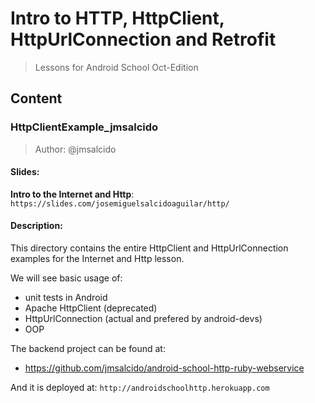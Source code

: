 # Intro to HTTP, HttpClient, HttpUrlConnection and Retrofit
> Lessons for Android School Oct-Edition

## Content
### HttpClientExample_jmsalcido
> Author: @jmsalcido

#### Slides:
**Intro to the Internet and Http**: `https://slides.com/josemiguelsalcidoaguilar/http/`

#### Description:
This directory contains the entire HttpClient and HttpUrlConnection examples for the Internet and Http lesson.

We will see basic usage of:

- unit tests in Android
- Apache HttpClient (deprecated)
- HttpUrlConnection (actual and prefered by android-devs)
- OOP

The backend project can be found at:
- https://github.com/jmsalcido/android-school-http-ruby-webservice

And it is deployed at: `http://androidschoolhttp.herokuapp.com`
